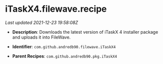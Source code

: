 # iTaskX4.filewave.recipe

_Last updated 2021-12-23 19:58:08Z_

- **Description**: Downloads the latest version of iTaskX 4 installer package and uploads it into FileWave.

- **Identifier**: `com.github.andredb90.filewave.iTaskX4`

- **Parent Recipes**: `com.github.andredb90.pkg.iTaskX4`